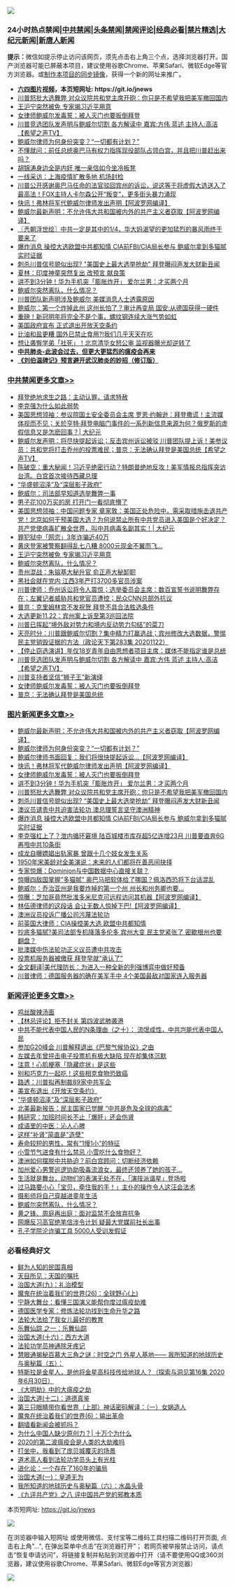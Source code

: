 ![](https://raw.githubusercontent.com/fqnews/bnews/master/64photo/fqnews-qr.jpg)

<div id="tt">
<h3>24小时热点禁闻|<a href="#%E4%B8%AD%E5%85%B1%E7%A6%81%E9%97%BB%E6%9B%B4%E5%A4%9A%E6%96%87%E7%AB%A0">中共禁闻</a>|<a href="#%E5%9B%BE%E7%89%87%E6%96%B0%E9%97%BB%E6%9B%B4%E5%A4%9A%E6%96%87%E7%AB%A0">头条禁闻</a>|<a href="#%E6%96%B0%E9%97%BB%E8%AF%84%E8%AE%BA%E6%9B%B4%E5%A4%9A%E6%96%87%E7%AB%A0">禁闻评论|<a href="#%E5%BF%85%E7%9C%8B%E7%BB%8F%E5%85%B8%E5%A5%BD%E6%96%87">经典必看|<a href="/video.md#%E7%A6%81%E7%89%87%E7%B2%BE%E9%80%89">禁片精选</a>|<a href="https://github.com/fqnews/djy/blob/master/gb/nf1351518.md#1">大纪元新闻</a>|<a href="https://github.com/fqnews/ntdtv/blob/master/gb/prog204.md#1">新唐人新闻</a></h3>
<div><b>提示：</b>微信如提示停止访问该网页，须先点击右上角三个点，选择浏览器打开。国产浏览器可能已屏蔽本项目，建议使用谷歌Chrome、苹果Safari、微软Edge等官方浏览器。或<a href="https://github.com/fqnews/bnews/blob/master/%E5%88%B6%E4%BD%9Cgit%E7%A6%81%E9%97%BB%E9%95%9C%E5%83%8F.md">制作本项目的同步镜像</a>，获得一个新的网址来推广。</div>
<ul>
<li><b><a href="http://d1.bdrive.tk/64.mp4" target="_blank">六四图片视频</a>，本页短网址: https://git.io/jnews</b></li>
<li><a href="/topimagenews/20201123/1435372.md">川普怒批大选舞弊 对众议院共和党主席开砲：你只是不希望我把美军撤回国内</a></li>
<li><a href="/cbnews/20201123/1435653.md">王沪宁突然被免 专家揭习近平用意</a></li>
<li><a href="/comments/20201123/1435422.md">女律师鲍威尔发毒誓：被人灭门也要扳倒拜登</a></li>
<li><a href="/cbnews/20201123/1435479.md">川普竞选团队发声明与鲍威尔切割 各方解读中 嘉宾:方伟 蓝述 主持人:高洁【希望之声TV】</a></li>
<li><a href="/topimagenews/20201123/1435570.md">鲍威尔律师为何身份突变？“一切都有计划？”</a></li>
<li><a href="/bannedvideo/20201123/1435332.md">不懂就问：前任总统奥巴马有权力指挥现役部队占领白宫，并且把川普赶出来吗？</a></li>
<li><a href="/comments/20201123/1435550.md">胡锦涛身边全是内奸 唯一亲信如今坐冷板凳</a></li>
<li><a href="/cbnews/20201123/1435420.md">一线采访：上海疫情扩散多地 机场封检</a></li>
<li><a href="/comments/20201123/1435356.md">川普公开感谢奥巴马任命的法官驳回宾州的诉讼，说这等于将虚假大选送入了最高法！FOX主持人卡尔森公开“叛变”，更多街头暴力涌现</a></li>
<li><a href="/topimagenews/20201123/1435530.md">快讯！弗林将军代鲍威尔律师发出声明【阿波罗网编译】</a></li>
<li><a href="/topimagenews/20201123/1435628.md">鲍威尔最新声明：不允许伟大共和国被内外的共产主义者窃取【阿波罗网编译】</a></li>
<li><a href="/ssgc/20201123/1435379.md">〖兲朝浮世绘〗中共一定是其中的1/4，华大妈渴望的更加猛烈的暴风雨终于要来了</a></li>
<li><a href="/topimagenews/20201122/1435305.md">爆炸消息 操控大选欧盟中共都知情 CIA前FBI/CIA局长参与 鲍威尔拿到多猫腻实时证据</a></li>
<li><a href="/topimagenews/20201123/1435362.md">刺杀川普信号貌似出现? "美国史上最大选举抢劫" 拜登曝闷声发大财新丑闻</a></li>
<li><a href="/comments/20201123/1435539.md">夏林：印度神童突然复出 改预言 献良策</a></li>
<li><a href="/topimagenews/20201123/1435381.md">讲不到3分钟！华为手机突「膨胀炸开」 爱尔兰男：才买两个月</a></li>
<li><a href="/comments/20201123/1435608.md">鲍威尔突然离队，什么情况？</a></li>
<li><a href="/comments/20201123/1435440.md">川普团队新声明涉及鲍威尔 美媒消息人士透露原因</a></li>
<li><a href="/cbnews/20201123/1435363.md">鲍威尔：第一个炸掉此州 这州长怕了？审计再变局 国安:从德国获得一硬件</a></li>
<li><a href="/finance/20201123/1435424.md">重磅！新冠明年将完全不是个事，螺纹钢连续大涨气势如虹</a></li>
<li><a href="/cbnews/20201123/1435391.md">美国政府宣布 正式退出开放天空条约</a></li>
<li><a href="/health/20201123/1435630.md">比油和盐更糟 国外已禁止食用?!我们几乎天天在吃</a></li>
<li><a href="/cbnews/20201123/1435382.md">想让袭臀学弟「社死」！北京清华女怒公审 监视器曝光却逆转了</a></li>
<li><b><a href="/comments/20200211/1275071.md" target="_blank">中共肺炎-此波会过去，但更大更猛烈的瘟疫会再来</a></b></li>
<li><b><a href="/comments/20200207/1272816.md" target="_blank">《刘伯温碑记》预言避开武汉肺炎的妙招（修订版）</a></b></li>
</ul>
</div>

<div class="catlist">
<h3><a href="/cbnews/" target="_blank">中共禁闻</a><span><a href="/cbnews/" target="_blank" rel="nofollow">更多文章>></a></span></h3>
<ul>
<li><a href="/cbnews/20201123/1435748.md" target="_blank">拜登绝地求生之路：主动认罪，请求特赦</a></li>
<li><a href="/cbnews/20201123/1435797.md" target="_blank">李克强为什么如此弱势</a></li>
<li><a href="/cbnews/20201123/1435796.md" target="_blank">美国思想领袖：参议院国土安全委员会主席 罗恩·约翰逊：拜登撒谎！主流媒体视而不见；关於亨特·拜登电脑门事件的一系列新信息来源为何？俄罗斯的虚假信息又是怎麽回事？| 大纪元</a></li>
<li><a href="/cbnews/20201123/1435756.md" target="_blank">鲍威尔发声明：将尽快提起诉讼；反击宾州诉讼被驳 川普团队提上诉！美参议员：共和党将打击乔州的投票难民；普京：无法确认拜登是美国总统【希望之声TV】</a></li>
<li><a href="/cbnews/20201123/1435745.md" target="_blank">陈破空：重大秘闻！习近平绝密行动？特朗普绝地反攻！美军情报总指挥突访台湾。白宫首次接待西藏总理</a></li>
<li><a href="/comments/20201123/1435336.md" target="_blank">“华盛顿沼泽”及“深层影子政府”</a></li>
<li><a href="/cbnews/20201123/1435704.md" target="_blank">鲍威尔：司法部早知道选举舞弊一事</a></li>
<li><a href="/cbnews/20201123/1435701.md" target="_blank">男子花100万买的房 打开门一看彻底懵了</a></li>
<li><a href="/cbnews/20201123/1435698.md" target="_blank">美国思想领袖：中国问题专家 章家敦：美国正处危险中，需采取措施击退共产党！北京如何干预美国大选？为何说禁止所有中共党员进入美国是个好决定？共产党使病毒扩散全世界，叫中共病毒名副其实！| 大纪元</a></li>
<li><a href="/cbnews/20201123/1435671.md" target="_blank">罪犯狱中「网恋」3年诈骗近40万</a></li>
<li><a href="/cbnews/20201123/1435670.md" target="_blank">黄庆登家被警察翻得乱七八糟 8000元现金不翼而飞…</a></li>
<li><a href="/cbnews/20201123/1435653.md" target="_blank">王沪宁突然被免 专家揭习近平用意</a></li>
<li><a href="/comments/20201123/1435608.md" target="_blank">鲍威尔突然离队，什么情况？</a></li>
<li><a href="/cbnews/20201123/1435606.md" target="_blank">贵州混战：朱镕基大秘升官 俞正声大秘卸职</a></li>
<li><a href="/cbnews/20201123/1435605.md" target="_blank">黑社会就在党内 江西3年严打3700多官员涉案</a></li>
<li><a href="/cbnews/20201123/1435585.md" target="_blank">川普律师：乔州诉讼将令人震惊；选举委员会主席：数百宣誓书说明舞弊存在；左翼记者威胁共和党官员遭控；民众CNN总部外抗议</a></li>
<li><a href="/comments/20201123/1435573.md" target="_blank">普京：克里姆林宫不发祝贺 拜登不具合法胜选条件</a></li>
<li><a href="/cbnews/20201123/1435567.md" target="_blank">大选更新11.22：宾州案上诉至第3巡回法院</a></li>
<li><a href="/cbnews/20201123/1435546.md" target="_blank">川普已挥起“境外敌对势力和境内反动势力勾结”的菜刀</a></li>
<li><a href="/cbnews/20201123/1435528.md" target="_blank">天亮时分：川普跟鲍威尔切割？集中精力打赢选战；宾州修改大选数据，警惕民主党销毁证据的方法（政论天下第283集 20201122）</a></li>
<li><a href="/cbnews/20201123/1435480.md" target="_blank">【停止窃选演讲】年仅18岁青年自由思想者项目主席：媒体不能指定谁是总统</a></li>
<li><a href="/cbnews/20201123/1435479.md" target="_blank">川普竞选团队发声明与鲍威尔切割 各方解读中 嘉宾:方伟 蓝述 主持人:高洁【希望之声TV】</a></li>
<li><a href="/cbnews/20201123/1435433.md" target="_blank">川普支持者坚信“狮子王”新演绎</a></li>
<li><a href="/comments/20201123/1435422.md" target="_blank">女律师鲍威尔发毒誓：被人灭门也要扳倒拜登</a></li>
<li><a href="/cbnews/20201123/1435423.md" target="_blank">普京：无法确认拜登是美国总统</a></li>

</ul>
</div>
<div class="catlist">
<h3><a href="/topimagenews/" target="_blank">图片新闻</a><span><a href="/topimagenews/" target="_blank" rel="nofollow">更多文章>></a></span></h3>
<ul>
<li><a href="/topimagenews/20201123/1435628.md" target="_blank">鲍威尔最新声明：不允许伟大共和国被内外的共产主义者窃取【阿波罗网编译】</a></li>
<li><a href="/topimagenews/20201123/1435570.md" target="_blank">鲍威尔律师为何身份突变？“一切都有计划？”</a></li>
<li><a href="/topimagenews/20201123/1435545.md" target="_blank">鲍威尔律师书面回复：我们将很快提起诉讼…【阿波罗网编译】</a></li>
<li><a href="/topimagenews/20201123/1435530.md" target="_blank">快讯！弗林将军代鲍威尔律师发出声明【阿波罗网编译】</a></li>
<li><a href="/comments/20201123/1435422.md" target="_blank">女律师鲍威尔发毒誓：被人灭门也要扳倒拜登</a></li>
<li><a href="/topimagenews/20201123/1435381.md" target="_blank">讲不到3分钟！华为手机突「膨胀炸开」 爱尔兰男：才买两个月</a></li>
<li><a href="/topimagenews/20201123/1435372.md" target="_blank">川普怒批大选舞弊 对众议院共和党主席开砲：你只是不希望我把美军撤回国内</a></li>
<li><a href="/topimagenews/20201123/1435362.md" target="_blank">刺杀川普信号貌似出现? &#8220;美国史上最大选举抢劫&#8221; 拜登曝闷声发大财新丑闻</a></li>
<li><a href="/comments/20201122/1435307.md" target="_blank">澳议员谴责中共迫害法轮功 澳总理誓言坚守澳洲精神</a></li>
<li><a href="/topimagenews/20201122/1435305.md" target="_blank">爆炸消息 操控大选欧盟中共都知情 CIA前FBI/CIA局长参与 鲍威尔拿到多猫腻实时证据</a></li>
<li><a href="/topimagenews/20201122/1435236.md" target="_blank">李克强杠上了？泄内循环窘境 陆百城楼市库存超5亿连增23月 川普要直奔6G再甩中共10条街</a></li>
<li><a href="/topimagenews/20201122/1435200.md" target="_blank">成龙自曝嫖娼出轨家暴 曾跟十几个妓女发生关系</a></li>
<li><a href="/topimagenews/20201122/1435110.md" target="_blank">1950年宋美龄对全美演说：未来的人们都将在善恶间抉择</a></li>
<li><a href="/topimagenews/20201122/1435087.md" target="_blank">专家惊爆：Dominion与中国数据中心直接关联？</a></li>
<li><a href="/topimagenews/20201122/1435086.md" target="_blank">惊曝四敌国掌握&#8221;多猫腻&#8221; 奥巴马把软体给了哪国？佩洛西恐将下台话混乱</a></li>
<li><a href="/topimagenews/20201122/1435081.md" target="_blank">鲍威尔：乔治亚州是我要炸掉的第一个州 州长和州务卿也要&#8230;</a></li>
<li><a href="/topimagenews/20201122/1435080.md" target="_blank">惊曝：芝加哥竟然批准多米尼克可远程访问其机器【阿波罗网编译】</a></li>
<li><a href="/topimagenews/20201122/1435068.md" target="_blank">林伍德律师的这段话 会让无数人惊掉下巴!【阿波罗网编译】</a></li>
<li><a href="/topimagenews/20201122/1435002.md" target="_blank">澳洲议员投诉广播公司污蔑法轮功</a></li>
<li><a href="/comments/20201122/1434994.md" target="_blank">前英国大律师：CIA操控美大选 欧盟中共都知情</a></li>
<li><a href="/topimagenews/20201122/1434900.md" target="_blank">抄底多猫腻?美司法部专机降落多伦多 宾州大变 民主党紧张了 密歇根州也要翻盘？</a></li>
<li><a href="/comments/20201121/1434789.md" target="_blank">批澳媒中伤法轮功正义议员遭中共攻击</a></li>
<li><a href="/topimagenews/20201121/1434715.md" target="_blank">投票机服务器被缴获 拜登早就“承认了”</a></li>
<li><a href="/topimagenews/20201121/1434709.md" target="_blank">全文翻译|美代理防长：为进入一种全新的列强博弈中做好预备</a></li>
<li><a href="/topimagenews/20201121/1434652.md" target="_blank">川普律师：德国服务器的确在美军手中 4个美国最敌对国家连入服务器</a></li>

</ul>
</div>
<div class="catlist">
<h3><a href="/comments/" target="_blank">新闻评论</a><span><a href="/comments/" target="_blank" rel="nofollow">更多文章>></a></span></h3>
<ul>
<li><a href="/comments/20201123/1435806.md" target="_blank">鸡丝酸辣汤面</a></li>
<li><a href="/comments/20201123/1435805.md" target="_blank">【林忌评论】拒不封关 第四波武肺袭港</a></li>
<li><a href="/comments/20201123/1435732.md" target="_blank">中共不能代表中国人民的N条理由（之十）： 流氓成性，中共岂能代表中国人民</a></li>
<li><a href="/comments/20201123/1435791.md" target="_blank">参加G20峰会 川普解释退出《巴黎气候协议》之由</a></li>
<li><a href="/comments/20201123/1435790.md" target="_blank">左媒去年曾抨击电子投票机有极大缺陷 现在却集体沉默</a></li>
<li><a href="/comments/20201123/1435788.md" target="_blank">注意！心肌梗塞「隐藏症状」是这些</a></li>
<li><a href="/comments/20201123/1435787.md" target="_blank">别和巧克力一起吃！这些相克食物恐致癌</a></li>
<li><a href="/comments/20201123/1435751.md" target="_blank">路透：川普拟再制裁89家中共军企</a></li>
<li><a href="/comments/20201123/1435739.md" target="_blank">美宣布退出《开放天空条约》</a></li>
<li><a href="/comments/20201123/1435336.md" target="_blank">“华盛顿沼泽”及“深层影子政府”</a></li>
<li><a href="/comments/20201123/1435678.md" target="_blank">北美最新报告：民主国家已觉醒 “中共是危及全球的病毒”</a></li>
<li><a href="/comments/20201123/1435662.md" target="_blank">韩研究：加班时间长不止「爆肝」还会伤肾</a></li>
<li><a href="/comments/20201123/1435661.md" target="_blank">成语里的中医：沁人心脾</a></li>
<li><a href="/comments/20201123/1435660.md" target="_blank">这样“补肾”简直是&quot;造孽&quot;</a></li>
<li><a href="/comments/20201123/1435659.md" target="_blank">寿命较短的男性，常有“1慢1小”的特征</a></li>
<li><a href="/comments/20201123/1435658.md" target="_blank">小雪节气进食有什么禁忌 小雪吃什么食物好？</a></li>
<li><a href="/comments/20201123/1435645.md" target="_blank">澳洲如何摆脱中共胁迫？前白宫顾问：切断经济依赖</a></li>
<li><a href="/comments/20201123/1435644.md" target="_blank">加州爱心男警巡逻协助吸毒流浪女，最终还领养了她的孩子…</a></li>
<li><a href="/comments/20201123/1435643.md" target="_blank">生活就是舞台，动物们的表演无处不在，「演技派谐星」登场啦</a></li>
<li><a href="/comments/20201123/1435641.md" target="_blank">过马路要小心「宝贝，牵住我的手！」主仆的操作令人这汪会法术</a></li>
<li><a href="/comments/20201123/1435609.md" target="_blank">摄影师将自己穿越进童年生活</a></li>
<li><a href="/comments/20201123/1435608.md" target="_blank">鲍威尔突然离队，什么情况？</a></li>
<li><a href="/comments/20201123/1435590.md" target="_blank">黄之锋、周庭再出庭：面对监禁不会放弃抗争</a></li>
<li><a href="/comments/20201123/1435581.md" target="_blank">网爆反习高官绝笔信涉令计划 疑最大党媒前社长出事</a></li>
<li><a href="/comments/20201123/1435580.md" target="_blank">孔子学院沦诈骗工具 5000人受训发假证</a></li>

</ul>
</div>

<div class="catlist">
<h3>必看经典好文</h3>
<ul>
<li><a href="/comments/20200926/1403589.md" target="_blank">鲜为人知的民国真相</a></li>
<li><a href="/tculture/20180919/1000196.md" target="_blank">天目所见：天国的嘱托</a></li>
<li><a href="/cbnews/20180315/914943.md" target="_blank">治国大道(九)：礼治模型</a></li>
<li><a href="/comments/20181210/1044798.md" target="_blank">魔鬼在统治着我们的世界(26)：全球野心(上)</a></li>
<li><a href="/comments/20200527/1273654.md" target="_blank">宁静大舞台：看懂三国演义能帮你度过瘟疫劫难</a></li>
<li><a href="/comments/20200607/783186.md" target="_blank">德国医学专家：修炼法轮功找到生命升华之路</a></li>
<li><a href="/cbnews/20200516/1329218.md" target="_blank">法轮大法给了我女儿最好的教育</a></li>
<li><a href="/tculture/20170710/789533.md" target="_blank">乐舞仙踪 之一：乐舞仙踪</a></li>
<li><a href="/comments/20201110/1428663.md" target="_blank">治国大道(十六)：西方大道</a></li>
<li><a href="/health/20170626/780263.md" target="_blank">法轮功学员神通除牙疼记</a></li>
<li><a href="/cbnews/20170907/819423.md" target="_blank">慧眼通揭秘百慕大三角之谜：时空之门 外星人基地—— 我所知道的地球历史与奥秘篇（五）：</a></li>
<li><a href="/comments/20200712/1359460.md" target="_blank">特斯拉是金星人，是他将金星高科技传给地球人？（探索与洞见第16集 2020年6月30日）</a></li>
<li><a href="/comments/20200203/1269785.md" target="_blank">《大明劫》中的大瘟疫之劫</a></li>
<li><a href="/cbnews/20180318/916241.md" target="_blank">治国大道(十二)：道德真鉴</a></li>
<li><a href="/comments/20200426/1319648.md" target="_blank">第三只眼睛带你看世界（上部）神话密码解译：（一）女娲造人</a></li>
<li><a href="/topimagenews/20180524/947358.md" target="_blank">魔鬼在统治着我们的世界(6)：输出革命</a></li>
<li><a href="/fanqiang/20200616/1345793.md" target="_blank">翻墙看新闻会被抓吗？</a></li>
<li><a href="/ssgc/20200715/1360940.md" target="_blank">为什么中国人缺少原创力？| 十万个为什么</a></li>
<li><a href="/comments/20200712/1359432.md" target="_blank">2020的第二波瘟疫会是人类的大劫难吗</a></li>
<li><a href="/comments/20201015/1414242.md" target="_blank">打坐中，我看到了庞贝城覆灭的场景</a></li>
<li><a href="/comments/20200227/1284657.md" target="_blank">道术高人看到法轮功学员头上有光柱</a></li>
<li><a href="/comments/20200907/1392278.md" target="_blank">进化论：一个存在了160年的骗局</a></li>
<li><a href="/cbnews/20180307/911097.md" target="_blank">治国大道(一)：皇道无为</a></li>
<li><a href="/cbnews/20171115/856086.md" target="_blank">我所知道的地球历史与奥秘篇（六）：水晶头骨</a></li>
<li><a href="/bookonline/20131116/201047.md" target="_blank">《九评共产党》之八 评中国共产党的邪教本质</a></li>

</ul>
</div>

本页短网址: https://git.io/jnews

![](https://raw.githubusercontent.com/fqnews/bnews/master/64photo/fqnews-qr.jpg)

在浏览器中输入短网址 或使用微信、支付宝等二维码工具扫描二维码打开页面, 点击右上角"...", 在弹出菜单中点击“在浏览器打开”； 若网页被举报禁止访问，请点击“恢复申请访问”，将链接复制并粘贴到浏览器中打开（请不要使用QQ或360浏览器，建议使用谷歌Chrome、苹果Safari、微软Edge等官方浏览器）

![](https://raw.githubusercontent.com/fqnews/bnews/master/64photo/wx.jpg)